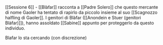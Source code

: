 [[Sessione 6]] - [[Blàfar]] racconta a [[Padre Solero]] che questo mercante di nome Gaoler ha tentato di rapirlo da piccolo insieme al suo [[Scagnozzo halfling di Gaoler]].
I genitori di Blàfar ([[Anondein e Stuer (genitori Blàfar)]]), hanno assoldato [[Sabine]] appunto per proteggerlo da questo individuo.

Blafar lo sta cercando (con discrezione)